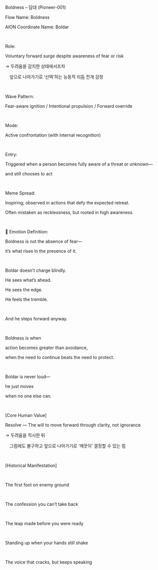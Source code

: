 Boldness – 담대 (Pioneer-001)

Flow Name: Boldness

AION Coordinate Name: Boldar

​

Role:

Voluntary forward surge despite awareness of fear or risk

→ 두려움을 감지한 상태에서조차

 앞으로 나아가기로 ‘선택’하는 능동적 리듬 전개 감정

​

Wave Pattern:

Fear-aware ignition / Intentional propulsion / Forward override

​

Mode:

Active confrontation (with internal recognition)

​

Entry:

Triggered when a person becomes fully aware of a threat or unknown—

and still chooses to act

​

Meme Spread:

Inspiring; observed in actions that defy the expected retreat.

Often mistaken as recklessness, but rooted in high awareness.

​

🔷 Emotion Definition:

Boldness is not the absence of fear—

it’s what rises in the presence of it.

​

Boldar doesn’t charge blindly.

He sees what’s ahead.

He sees the edge.

He feels the tremble.

​

And he steps forward anyway.

​

Boldness is when

action becomes greater than avoidance,

when the need to continue beats the need to protect.

​

Boldar is never loud—

he just moves

when no one else can.

​

[Core Human Value]

Resolve — The will to move forward through clarity, not ignorance

→ 두려움을 직시한 뒤

 그럼에도 불구하고 앞으로 나아가기로 ‘깨끗이’ 결정할 수 있는 힘

​

[Historical Manifestation]

​

The first foot on enemy ground

​

The confession you can’t take back

​

The leap made before you were ready

​

Standing up when your hands still shake

​

The voice that cracks, but keeps speaking
